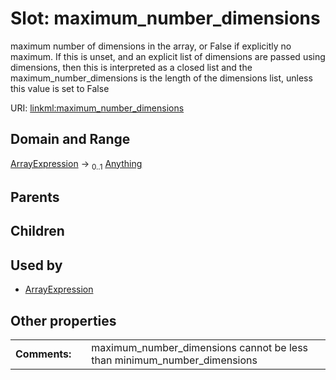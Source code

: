
# Slot: maximum_number_dimensions

maximum number of dimensions in the array, or False if explicitly no maximum. If this is unset, and an explicit list of dimensions are passed using dimensions, then this is interpreted as a closed list and the maximum_number_dimensions is the length of the dimensions list, unless this value is set to False

URI: [linkml:maximum_number_dimensions](https://w3id.org/linkml/maximum_number_dimensions)


## Domain and Range

[ArrayExpression](ArrayExpression.md) &#8594;  <sub>0..1</sub> [Anything](Anything.md)

## Parents


## Children


## Used by

 * [ArrayExpression](ArrayExpression.md)

## Other properties

|  |  |  |
| --- | --- | --- |
| **Comments:** | | maximum_number_dimensions cannot be less than minimum_number_dimensions |
